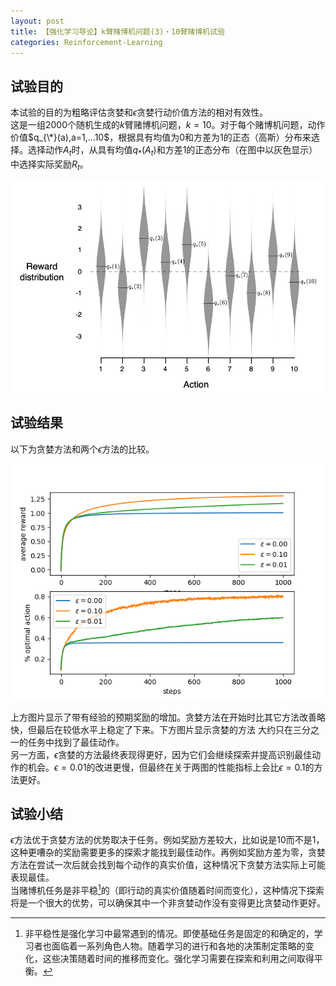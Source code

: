 ```yaml
---
layout: post
title: 【强化学习导论】k臂赌博机问题(3)・10臂赌博机试验
categories: Reinforcement-Learning
---
```

## 试验目的
本试验的目的为粗略评估贪婪和$\epsilon$贪婪行动价值方法的相对有效性。  
这是一组2000个随机生成的$k$臂赌博机问题，$k=10$。对于每个赌博机问题，动作价值$q_{\*}(a),a=1,...10$，根据具有均值为0和方差为1的正态（高斯）分布来选择。选择动作$A_{t}$时，从具有均值$q_{*}(A_{t})$和方差1的正态分布（在图中以灰色显示）中选择实际奖励$R_{t}$。

<img src="/assets/post/2021-08-10/1.png" class=“center”>

## 试验结果
以下为贪婪方法和两个$\epsilon$方法的比较。  

<img src="/assets/post/2021-08-10/4.png" class=“center”>

上方图片显示了带有经验的预期奖励的增加。贪婪方法在开始时比其它方法改善略快，但最后在较低水平上稳定了下来。下方图片显示贪婪的方法
大约只在三分之一的任务中找到了最佳动作。  
另一方面，$\epsilon$贪婪的方法最终表现得更好，因为它们会继续探索并提高识别最佳动作的机会。$\epsilon=0.01$的改进更慢，但最终在关于两图的性能指标上会比$\epsilon=0.1$的方法更好。

## 试验小结
$\epsilon$方法优于贪婪方法的优势取决于任务。例如奖励方差较大，比如说是10而不是1，这种更嘈杂的奖励需要更多的探索才能找到最佳动作。再例如奖励方差为零，贪婪方法在尝试一次后就会找到每个动作的真实价值，这种情况下贪婪方法实际上可能表现最佳。  
当赌博机任务是非平稳[^1]的（即行动的真实价值随着时间而变化），这种情况下探索将是一个很大的优势，可以确保其中一个非贪婪动作没有变得更比贪婪动作更好。

[^1]:  非平稳性是强化学习中最常遇到的情况。即使基础任务是固定的和确定的，学习者也面临着一系列角色人物。随着学习的进行和各地的决策制定策略的变化，这些决策随着时间的推移而变化。强化学习需要在探索和利用之间取得平衡。